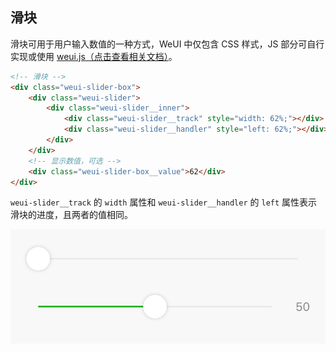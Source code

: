 ## 滑块

滑块可用于用户输入数值的一种方式，WeUI 中仅包含 CSS 样式，JS 部分可自行实现或使用 [weui.js（点击查看相关文档）](https://github.com/Tencent/weui.js/blob/master/docs/component/slider.md)。

```html
<!-- 滑块 -->
<div class="weui-slider-box">
    <div class="weui-slider">
        <div class="weui-slider__inner">
            <div class="weui-slider__track" style="width: 62%;"></div>
            <div class="weui-slider__handler" style="left: 62%;"></div>
        </div>
    </div>
    <!-- 显示数值，可选 -->
    <div class="weui-slider-box__value">62</div>
</div>
```

`weui-slider__track` 的 `width` 属性和 `weui-slider__handler` 的 `left` 属性表示滑块的进度，且两者的值相同。

![](../images/slider-1.jpg)